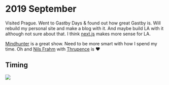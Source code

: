 # 2019 September

Visited Prague. Went to Gastby Days & found out how great Gastby is. Will rebuild my personal site and make a blog with it. And maybe build LA with it although not sure about that. I think [next.js](https://github.com/zeit/next.js) makes more sense for LA.

[Mindhunter](https://trakt.tv/shows/mindhunter) is a great show. Need to be more smart with how I spend my time. Oh and [Nils Frahm](https://open.spotify.com/track/3zy0JafsRQJgAMU67hnjYX?si=wl4P2L0RTv-hkKR4DvdqFw) with [Thrupence](https://open.spotify.com/track/3pa9ZRg9V6fSxP1bEfw5GF?si=Tvx-td1mRbCbLhHwmYzukg) is ❤️

## Timing

![](https://i.imgur.com/tj0nmih.png)
